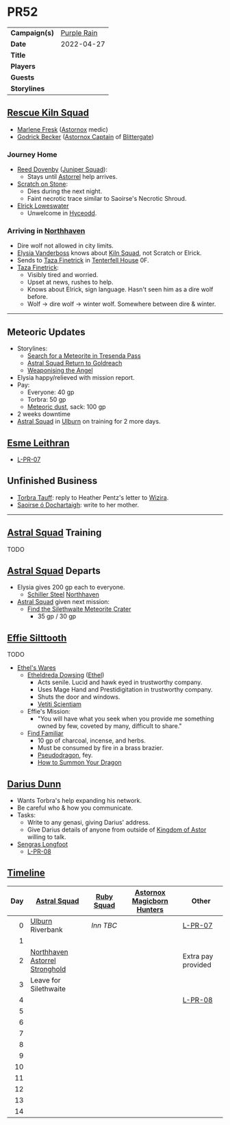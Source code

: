 # PR52

|||
| --- | --- |
| **Campaign(s)** | [Purple Rain](../campaigns/C1-purple-rain.md) | session.3
| **Date** | 2022-04-27 |
| **Title** | |
| **Players** | |
| **Guests** | |
| **Storylines** | |

## [Rescue Kiln Squad](../storylines/rescue-kiln-squad.md)

- [Marlene Fresk](../characters/marlene-fresk.md) ([Astornox](../organisations/government/astornox/astornox.md) medic)
- [Godrick Becker](../characters/godrick-becker.md) ([Astornox Captain](../organisations/government/astornox/ranks/astornox-captain.md) of [Blittergate](../places/towns/blittergate.md))

### Journey Home

- [Reed Dovenby](../characters/reed-dovenby.md) ([Juniper Squad](../organisations/government/astorrel/squads/juniper-squad.md)):
  - Stays until [Astorrel](../organisations/government/astorrel/astorrel.md) help arrives.
- [Scratch on Stone](../characters/scratch-on-stone.md):
  - Dies during the next night.
  - Faint necrotic trace similar to Saoirse's Necrotic Shroud.
- [Elrick Loweswater](../characters/elrick-loweswater.md)
  - Unwelcome in [Hyceodd](../places/towns/hyceodd.md).

### Arriving in [Northhaven](../places/cities/northhaven.md)

- Dire wolf not allowed in city limits.
- [Elysia Vanderboss](../characters/elysia-vanderboss.md) knows about [Kiln Squad](../organisations/government/astorrel/squads/kiln-squad.md), not Scratch or Elrick.
- Sends to [Taza Finetrick](../characters/taza-finetrick.md) in [Tenterfell House](../places/buildings/tenterfell-house.md) 0F.
- [Taza Finetrick](../characters/taza-finetrick.md):
  - Visibly tired and worried.
  - Upset at news, rushes to help.
  - Knows about Elrick, sign language. Hasn't seen him as a dire wolf before.
  - Wolf -> dire wolf -> winter wolf. Somewhere between dire & winter.

---

## Meteoric Updates

- Storylines:
  - [Search for a Meteorite in Tresenda Pass](../storylines/search-for-a-meteorite-in-tresenda-pass.md)
  - [Astral Squad Return to Goldreach](../storylines/astral-squad-return-to-goldreach.md)
  - [Weaponising the Angel](../storylines/weaponising-the-angel.md)
- Elysia happy/relieved with mission report.
- Pay:
  - Everyone: 40 gp
  - Torbra: 50 gp
  - [Meteoric dust](../items/meteoric/meteoric-dust.md), sack: 100 gp
- 2 weeks downtime
- [Astral Squad](../organisations/government/astorrel/squads/astral-squad.md) in [Ulburn](../places/villages/ulburn.md) on training for 2 more days.

## [Esme Leithran](../characters/esme-leithran.md)

- [L-PR-07](../letters/L-PR-07.md)

## Unfinished Business

- [Torbra Tauff](../characters/torbra-tauff.md): reply to Heather Pentz's letter to [Wizira](../characters/wizira.md).
- [Saoirse ó Dochartaigh](../characters/saoirse-o-dochartaigh.md): write to her mother.

---

## [Astral Squad](../organisations/government/astorrel/squads/astral-squad.md) Training

TODO

## [Astral Squad](../organisations/government/astorrel/squads/astral-squad.md) Departs

- Elysia gives 200 gp each to everyone.
  - [Schiller Steel](../items/schiller-steel.md) [Northhaven](../places/cities/northhaven.md)
- [Astral Squad](../organisations/government/astorrel/squads/astral-squad.md) given next mission:
  - [Find the Silethwaite Meteorite Crater](../storylines/upcoming/find-the-silethwaite-meteorite-crater.md)
    - 35 gp / 30 gp

## [Effie Silttooth](../characters/effie-silttooth.md)

TODO

- [Ethel's Wares](../places/buildings/shops/ethels-wares.md)
  - [Etheldreda Dowsing](../characters/etheldreda-dowsing.md) ([Ethel](../characters/etheldreda-dowsing.md))
    - Acts senile. Lucid and hawk eyed in trustworthy company.
    - Uses Mage Hand and Prestidigitation in trustworthy company.
    - Shuts the door and windows.
    - [Vetiti Scientiam](../organisations/vetiti-scientiam.md)
  - Effie's Mission:
    - "You will have what you seek when you provide me something owned by few, coveted by many, difficult to share."
  - [Find Familiar](https://www.dndbeyond.com/spells/find-familiar)
    - 10 gp of charcoal, incense, and herbs.
    - Must be consumed by fire in a brass brazier.
    - [Pseudodragon](https://www.dndbeyond.com/monsters/pseudodragon), fey.
    - [How to Summon Your Dragon](../storylines/how-to-summon-your-dragon.md)

## [Darius Dunn](../characters/darius-dunn.md)

- Wants Torbra's help expanding his network.
- Be careful who & how you communicate.
- Tasks:
  - Write to any genasi, giving Darius' address.
  - Give Darius details of anyone from outside of [Kingdom of Astor](../civilisations/kingdom-of-astor/kingdom-of-astor.md) willing to talk.
- [Sengras Longfoot](../characters/sengras-longfoot.md)
  - [L-PR-08](../letters/L-PR-08.md)

## [Timeline](../history/timeline.md)

| Day | [Astral Squad](../organisations/government/astorrel/squads/astral-squad.md) | [Ruby Squad](../organisations/government/astorrel/squads/ruby-squad.md) | [Astornox Magicborn Hunters](../organisations/government/astornox/ranks/astornox-magicborn-hunter.md) | Other |
| ---:| --- | --- | --- | --- |
| 0 | [Ulburn](../places/villages/ulburn.md) Riverbank | *Inn TBC* | | [L-PR-07](../letters/L-PR-07.md) |
| 1 | | | | |
| 2 | [Northhaven Astorrel Stronghold](../places/strongholds/northhaven-astorrel-stronghold.md) | | | Extra pay provided |
| 3 | Leave for Silethwaite | | | |
| 4 | | | | [L-PR-08](../letters/L-PR-08.md) |
| 5 | | | | |
| 6 | | | | |
| 7 | | | | |
| 8 | | | | |
| 9 | | | | |
| 10 | | | | |
| 11 | | | | |
| 12 | | | | |
| 13 | | | | |
| 14 | | | | |
